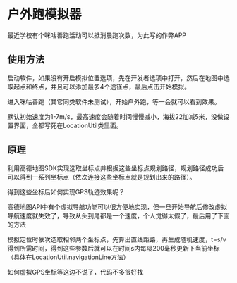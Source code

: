 # 户外跑模拟器

最近学校有个咪咕善跑活动可以抵消晨跑次数，为此写的作弊APP

## 使用方法

启动软件，如果没有开启模拟位置选项，先在开发者选项中打开，然后在地图中选取起点和终点，并且可以添加最多4个途径点，最后点击开始模拟。

进入咪咕善跑（其它同类软件未测试），开始户外跑，等一会就可以看到效果。

默认初始速度为1-7m/s，最高速度会随着时间慢慢减小，海拔22加减5米，没做设置界面，全都写死在LocationUtil类里面。

## 原理

利用高德地图SDK实现选取坐标点并根据这些坐标点规划路径，规划路径成功后可以得到一系列坐标点（依次连接这些坐标点就是规划出来的路径）。

得到这些坐标后如何实现GPS轨迹效果呢？

高德地图API中有个虚拟导航功能可以很方便地实现，但一旦开始导航后修改虚拟导航速度就失效了，导致从头到尾都是一个速度，个人觉得太假了，最后用了下面的方法

模拟定位时依次选取相邻两个坐标点，先算出直线距路，再生成随机速度，t=s/v得到所需时间，得到这些参数后就可以在时间s内每隔200毫秒更新下当前坐标（具体在LocationUtil.navigationLine方法）

如何虚拟GPS坐标等这边不说了，代码不多很好找
